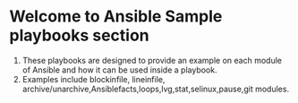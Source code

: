 # Welcome to Ansible Sample playbooks section

1. These playbooks are designed to provide an example on each module of Ansible and how it can be used inside a playbook.
2. Examples include blockinfile, lineinfile, archive/unarchive,Ansiblefacts,loops,lvg,stat,selinux,pause,git modules.

